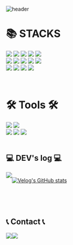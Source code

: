 <div align="left">
  
![header](https://capsule-render.vercel.app/api?type=Waving&color=timeGradient&text=Welcome%20to%20Yeeun's%20GitHub%20👋&animation=twinkling&fontSize=35&fontAlignY=40&fontAlign=70&height=150)

<div><h1>📚 STACKS</h1></div>


<div style = "margin-bottom: 15px;"> 
  <img src="https://img.shields.io/badge/html5-E34F26?style=for-the-badge&logo=html5&logoColor=white"> 
  <img src="https://img.shields.io/badge/css-1572B6?style=for-the-badge&logo=css3&logoColor=white"> 
  <img src="https://img.shields.io/badge/javascript-F7DF1E?style=for-the-badge&logo=javascript&logoColor=black"> 
  <img src="https://img.shields.io/badge/jquery-0769AD?style=for-the-badge&logo=jquery&logoColor=white">
  <img src="https://img.shields.io/badge/TypeScript-3178C6?style=for-the-badge&logo=jquery&logoColor=white">
  <br>
  
  <img src="https://img.shields.io/badge/next.js-white?style=for-the-badge&logo=react&logoColor=black"> 
  <img src="https://img.shields.io/badge/react-61DAFB?style=for-the-badge&logo=react&logoColor=black"> 
  <img src="https://img.shields.io/badge/vue.js-4FC08D?style=for-the-badge&logo=vue.js&logoColor=white"> 
  <img src="https://img.shields.io/badge/node.js-339933?style=for-the-badge&logo=Node.js&logoColor=white">
  <img src="https://img.shields.io/badge/NestJS-E0234E?style=for-the-badge&logo=Node.js&logoColor=white">
  <br>
  
  <img src="https://img.shields.io/badge/bootstrap-7952B3?style=for-the-badge&logo=bootstrap&logoColor=white">
  <img src="https://img.shields.io/badge/styled-components-DB7093?style=for-the-badge&logo=bootstrap&logoColor=white">
  <img src="https://img.shields.io/badge/Tailwind CSS-06B6D4?style=for-the-badge&logo=bootstrap&logoColor=white">
  <img src="https://img.shields.io/badge/sass-CC6699?style=for-the-badge&logo=bootstrap&logoColor=white">
  <br>
</div>

<br>

<div><h1>🛠 Tools 🛠</h1></div>

<div>
 <img src="https://img.shields.io/badge/Eclipse%20IDE-2C2255?style=flat&logo=EclipseIDE&logoColor=white" />
 <img src="https://img.shields.io/badge/Visual%20Studio%20Code-007ACC?style=flat&logo=VisualStudioCode&logoColor=white" />
 <br>
 <img src="https://img.shields.io/badge/AWS-232F3E?style=flat&logo=AmazonAWS&logoColor=white" />
 <img src="https://img.shields.io/badge/SVN-809CC9?style=flat&logo=Subversion&logoColor=white" />
 <img src="https://img.shields.io/badge/GitHub-181717?style=flat&logo=GitHub&logoColor=white" />
<br>
</div>

<br>

## 💻 DEV's log 💻
<div style="display:flex; flex-direction:row; margin-bottom: 15px; ">
    <a href="https://velog.io/@gda05024">
        <img src="https://img.shields.io/badge/Velog-000000?style=for-the-badge&logo=Tistory&logoColor=white"> 
    </a>
  
   [![Velog's GitHub stats](https://velog-readme-stats.vercel.app/api?name=gda05024&color=dark)](https://velog.io/@gda05024)
</div><br>

<br>

## 📞 Contact 📞
<div style="display:flex; flex-direction:row; margin-bottom: 15px;">
    <a href="https://www.instagram.com/yenniinnii/">
        <img src="https://img.shields.io/badge/Instagram-E4405F?style=for-the-badge&logo=Instagram&logoColor=white"> 
    </a>
    <a href="mailto:gda05026@gmail.com">
        <img src="https://img.shields.io/badge/Gmail-EA4335?style=for-the-badge&logo=Gmail&logoColor=white"> 
    </a>
</div><br>

